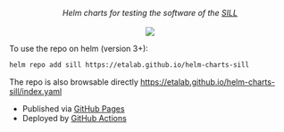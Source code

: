 <p align="center">
    <i>Helm charts for testing the software of the <a href="https://sill.etalab.gouv.fr">SILL</a></i>
    <br>
    <br>
    <a href="https://github.com/etalab/helm-charts-sill/actions">
      <img src="https://github.com/etalab/helm-charts-sill/actions/workflows/ci.yml/badge.svg?branch=main">
    </a>
</p>

To use the repo on helm (version 3+):  

```bash
helm repo add sill https://etalab.github.io/helm-charts-sill
```

The repo is also browsable directly https://etalab.github.io/helm-charts-sill/index.yaml  
- Published via [GitHub Pages](https://github.com/etalab/helm-charts/tree/gh-pages)
- Deployed by [GitHub Actions](https://github.com/etalab/helm-charts/blob/main/.github/workflows/ci.yml)


